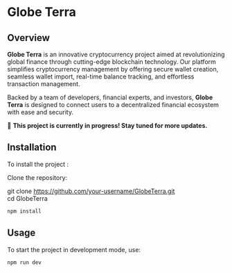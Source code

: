# Globe Terra

## Overview

**Globe Terra** is an innovative cryptocurrency project aimed at revolutionizing global finance through cutting-edge blockchain technology. Our platform simplifies cryptocurrency management by offering secure wallet creation, seamless wallet import, real-time balance tracking, and effortless transaction management.

Backed by a team of developers, financial experts, and investors, **Globe Terra** is designed to connect users to a decentralized financial ecosystem with ease and security.

🚧 **This project is currently in progress! Stay tuned for more updates.**



## Installation
To install the project : 

Clone the repository:

git clone https://github.com/your-username/GlobeTerra.git  
cd GlobeTerra

```bash
npm install
```

## Usage
To start the project in development mode, use:

```bash
npm run dev
```

